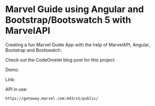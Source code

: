 # Marvel Guide using Angular and Bootstrap/Bootswatch 5 with MarvelAPI

Creating a fun Marvel Guide App with the help of MarvelAPI, Angular, Bootstrap and Bootswatch.

Check out the CodeOmelet blog post for this project.

Demo: 

Link: 

API in use:
```
https://gateway.marvel.com:443/v1/public/
```
